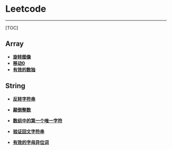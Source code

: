 # Leetcode

------

[TOC]

## Array

 - **[旋转图像](https://github.com/Jevis/leetcode/blob/master/array/Rotate%20Image.java)**
 - **[移动0](https://github.com/Jevis/leetcode/blob/master/array/Move%20Zero.java)**
 - **[有效的数独](https://github.com/Jevis/leetcode/blob/master/array/Valid%20Sudoku.java)**



## String

 - **[反转字符串](https://github.com/Jevis/leetcode/blob/master/string/Reverse%20String.java)**

 - **[颠倒整数](https://github.com/Jevis/leetcode/blob/master/string/Reverse%20Integer.java)**

 - **[数组中的第一个唯一字符](https://github.com/Jevis/leetcode/blob/master/string/%E5%AD%97%E7%AC%A6%E4%B8%B2%E4%B8%AD%E7%9A%84%E7%AC%AC%E4%B8%80%E4%B8%AA%E5%94%AF%E4%B8%80%E5%AD%97%E7%AC%A6.java)**

 - **[验证回文字符串](https://github.com/Jevis/leetcode/blob/master/string/%E9%AA%8C%E8%AF%81%E5%9B%9E%E6%96%87%E5%AD%97%E7%AC%A6%E4%B8%B2.java)**

 - **[有效的字母异位词](https://github.com/Jevis/leetcode/blob/master/string/%E6%9C%89%E6%95%88%E7%9A%84%E5%AD%97%E6%AF%8D%E5%BC%82%E4%BD%8D%E8%AF%8D.java)**